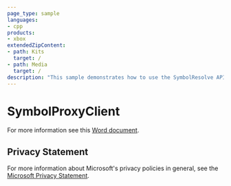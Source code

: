 ```yaml
---
page_type: sample
languages:
- cpp
products:
- xbox
extendedZipContent:
- path: Kits
  target: /
- path: Media
  target: /
description: "This sample demonstrates how to use the SymbolResolve APIs to resolve symbol information for addresses on the Xbox One."
---
```


# SymbolProxyClient

For more information see this [Word document](https://github.com/microsoft/Xbox-ATG-Samples/blob/master/XDKSamples/Tools/SymbolProxyClient/Readme.docx).

## Privacy Statement

For more information about Microsoft's privacy policies in general, see the [Microsoft Privacy Statement](https://privacy.microsoft.com/en-us/privacystatement/).
